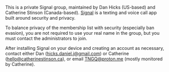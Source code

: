 This is a private Signal group, maintained by Dan Hicks (US-based) and Catherine Stinson (Canada-based). [Signal](https://en.wikipedia.org/wiki/Signal_(software)) is a texting and voice call app built around security and privacy. 

To balance privacy of the membership list with security (especially ban evasion), you are not required to use your real name in the group, but you must contact the administrators to join. 

After installing Signal on your device and creating an account as necessary, contact either Dan (<hicks.daniel.j@gmail.com>) or Catherine (<hello@catherinestinson.ca>), or email <TNGQ@proton.me> (mostly monitored by Catherine). 


